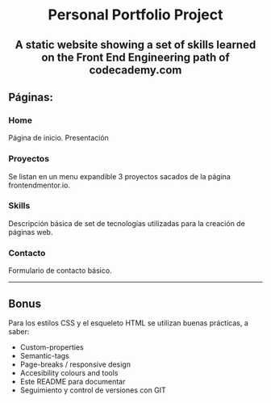 <div align=center>
<h1>  Personal Portfolio Project</h1>
<h2>A static website showing a set of skills learned on the Front End Engineering path of <strong>codecademy.com</strong></h2>
</div>

## Páginas:

### Home

Página de inicio. Presentación

### Proyectos

Se listan en un menu expandible 3 proyectos sacados de la página frontendmentor.io.

### Skills

Descripción básica de set de tecnologías utilizadas para la creación de páginas web.

### Contacto

Formulario de contacto básico.

---

## Bonus

Para los estilos CSS y el esqueleto HTML se utilizan buenas prácticas, a saber:

- Custom-properties
- Semantic-tags
- Page-breaks / responsive design
- Accesibility colours and tools
- Este README para documentar
- Seguimiento y control de versiones con GIT
